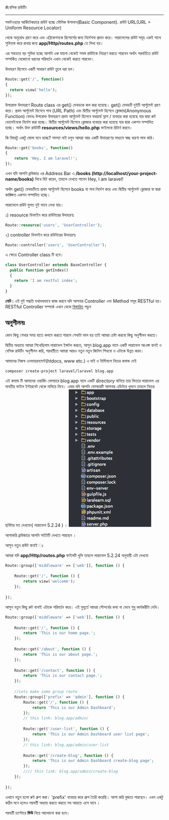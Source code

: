 #বেসিক রাউটিং
***
সফটওয়্যার আর্কিটেকচারে রাউট হচ্ছে মৌলিক উপাদান(Basic Component). রাউট URL(URL = Uniform Resource Locator)

থেকে অনুরোধ গ্রহণ করে এবং এপ্লিকেশনকে রিসোর্সের জন্য নির্দেশনা প্রদান করে। লারাভেলের রাউট সমূহ একই সাথে সুবিন্যস্ত করে রাখার জন্য **app/Http/routes.php** তে লিখা হয়।

এর সবচেয়ে বড় সুবিধা হচ্ছে আপনি এক যায়গা থেকেই সমস্ত রাউটকে নিয়ন্ত্রণ করতে পারবেন অর্থাৎ পরবর্তিতে রাউট সম্পর্কিত যেকোনো ধরনের পরিবর্তন এখান থেকেই করতে পারবেন।

উদাহরণ হিসেবে একটি সাধারণ রাউট তুলে ধরা হল।
```php
Route::get('/', function()
{
  return view('hello');
});
```

উপরোক্ত উদাহরণে Route class এর get() মেথডকে কল করা হয়েছে।  get() মেথডটি দুইটি আর্গুমেন্ট গ্রহণ করে। প্রথম আর্গুমেন্ট হিসেবে পাথ (URL Path) এবং দ্বিতীয় আর্গুমেন্ট হিসেবে ক্লোজার(Anonymous Function)
যেমনঃ উপরোক্ত উদাহরণে প্রথম আর্গুমেন্ট হিসেবে ফরয়ার্ড স্লাশ / ব্যবহার করা হয়েছে যার দ্বারা রুট ডোমেইনকে নির্দেশ করা হচ্ছে। দ্বিতীয় আর্গুমেন্ট হিসেবে ক্লোজার ব্যবহার করা হয়েছে যার দ্বারা একশন সম্পাদিত হচ্ছে।
অর্থাৎ উক্ত রাউটটি **resources/views/hello.php** ফাইলকে রিটার্ন করবে।

কি বিষয়টু একটু ঘোলা মনে হচ্ছে? সমস্যা নাই চলুন আমরা আর একটি উদাহরণের মাধ্যমে স্বচ্ছ ধারণা লাভ করি।

```php
Route::get('books', function()
{
    return 'Hey, I am laravel!';
});
```
এখন যদি আপনি ব্রাউজার এর Address Bar এ **/books (http://localhost/your-project-name/books)** লিখে হিট করেন, তাহলে দেখতে পাবেন Hey, I am laravel!

অর্থাৎ get() মেথডটিতে প্রথম আর্গুমেন্ট হিসেবে books যা পাথ নির্দেশ করে এবং দ্বিতীয় আর্গুমেন্ট ক্লোজার যা দ্বারা কাঙ্ক্ষিত একশন সম্পাদিত হচ্ছে।

লারাভেলে রাউট মুলত দুই ভাবে লেখা যায়।

১) resource ডিফাইন করে
রাউটারের উদাহরণঃ
```php
Route::resource('users', 'UserController');
```

২) controller ডিফাইন করে
রাউটারের উদাহরণঃ
```php
Route::controller('users', 'UserController');
```

এ ক্ষেত্রে Controller class টি হবে।
```php
class UserController extends BaseController {
  public function getIndex()
  {
    return 'I am restful index';
  }
}
```

**নোট :** এই দুই পদ্ধতি যথাযথভাবে কাজ করবে যদি আপনার Controller এবং  Method সমূহ RESTful হয়।  RESTful Controller সম্পর্কে এখান থেকে [বিস্তারিত](http://laravel.com/docs/5.0/controllers#restful-resource-controllers) পড়ুন

<h2 class='exercise-heading'>অনুশীলনঃ</h2>

কোন কিছু শেখার সময় হাতে কলমে করতে পারলে শেখাটা ভাল হয় তাই আমরা চেষ্টা করবো কিছু অনুশীলন করতে।

দ্বিতীয় অধ্যায়ে আমরা শিখেছিলাম লারাভেল ইন্সটল করতে, আসুন blog.app নামে একটি লারাভেল আএপ্স বানই ও বেসিক রাউটিং অনুশীলন করি, পরবর্তীতে আমরা আরও নতুন নতুন জিনিস শিখবো ও এটাকে উন্নত করব।

আমাদের নিজস্ব এনভায়রনমেন্ট(htdocs, www etc.) এ যাই ও টার্মিনালে নিচের কমান্ড দেই

```bash
composer create-project laravel/laravel blog.app
```
এই কমান্ড টি আমাদের ওয়ার্কিং ফোল্ডারে blog.app নামে একটি directory বানিয়ে তার ভিতরে লারাভেল এর যাবতীয় ফাইল ইন্টারনেট থেকে নামিয়ে নিবে। এবার যদি আপনি ফোল্ডারটি আপনার এডিটরে খুলনে তাহলে নিচের ছবিটার মত দেখবেন( লারাভেল 5.2.24 )  ।
![Laravel 5.2 File structure](images/laravel-5-2-file-structure.jpg)

আশাকরি ব্রাউজারে আপনি সাইটটি দেখতে পারছেন ।

আসুন নতুন রাউট বানাই ঃ

আমরা যদি  **app/Http/routes.php** ফাইলটি খুলি তাহলে লারাভেল 5.2.24 অনুযায়ী এটা দেখবো

```php
Route::group(['middleware' => ['web']], function () {

    Route::get('/', function () {
        return view('welcome');
    });

});
```
আসুন নতুন কিছু রুট বানাই এটাকে পরিবর্তন করে। এই মুহূর্তে আমরা সৌন্দর্যের কথা না ভেবে শুধু কার্যকরীটা দেখি।

```php
Route::group(['middleware' => ['web']], function () {

    Route::get('/', function () {
        return 'This is our home page.';
    });

    Route::get('/about', function () {
        return 'This is our about page.';
    });

    Route::get('/contact', function () {
        return 'This is our contact page.';
    });

    //Lets make some group route
    Route::group(['prefix' => 'admin'], function () {
        Route::get('/', function () {
            return 'This is our Admin Dashboard';
        });
        // this link: blog.app/admin/

        Route::get('/user-list', function () {
            return 'This is our Admin Dashboard user list page';
        });
        // this link: blog.app/admin/user-list

        Route::get('/create-blog', function () {
            return 'This is our Admin Dashboard create-blog page';
        });
        //// this link: blog.app/admin/create-blog
    });

});
```

এখানে নতুন হলো রুট গ্রুপ করা। 'prefix' ব্যবহার করে গ্রুপ তৈরি করেছি। আশা করি বুজতে পারছেন। এখন একটু কঠিন মনে হলেও পরবর্তী অধ্যায় করতে করতে সব আয়ত্তে এসে যাবে ।


পরবর্তী চ্যাপ্টারে **ভিউ**  নিয়ে আলোচনা করা হবে।
